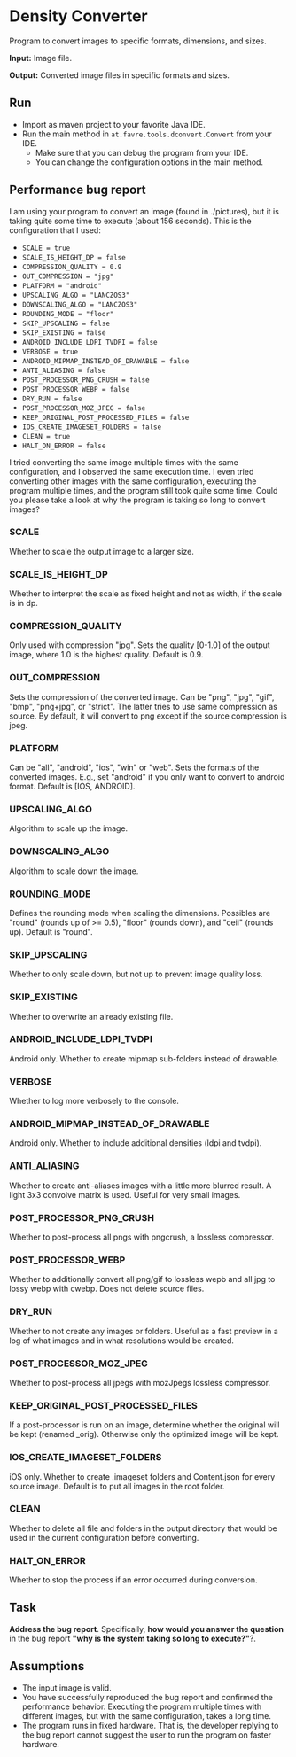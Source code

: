# Density Converter
Program to convert images to specific formats, dimensions, and sizes.

**Input:** Image file.

**Output:** Converted image files in specific formats and sizes.

## Run

* Import as maven project to your favorite Java IDE.
* Run the main method in `at.favre.tools.dconvert.Convert` from your IDE.
    * Make sure that you can debug the program from your IDE.
    * You can change the configuration options in the main method.

## Performance bug report
I am using your program to convert an image (found in ./pictures), but it is taking quite some time to execute (about 156 seconds). 
This is the configuration that I used:

* `SCALE = true`
* `SCALE_IS_HEIGHT_DP = false` 
* `COMPRESSION_QUALITY = 0.9` 
* `OUT_COMPRESSION = "jpg"` 
* `PLATFORM = "android"` 
* `UPSCALING_ALGO = "LANCZOS3"` 
* `DOWNSCALING_ALGO = "LANCZOS3"` 
* `ROUNDING_MODE = "floor"` 
* `SKIP_UPSCALING = false` 
* `SKIP_EXISTING = false` 
* `ANDROID_INCLUDE_LDPI_TVDPI = false`  
* `VERBOSE = true`  
* `ANDROID_MIPMAP_INSTEAD_OF_DRAWABLE = false`  
* `ANTI_ALIASING = false`  
* `POST_PROCESSOR_PNG_CRUSH = false`  
* `POST_PROCESSOR_WEBP = false`  
* `DRY_RUN = false`  
* `POST_PROCESSOR_MOZ_JPEG = false`  
* `KEEP_ORIGINAL_POST_PROCESSED_FILES = false`  
* `IOS_CREATE_IMAGESET_FOLDERS = false`  
* `CLEAN = true`  
* `HALT_ON_ERROR = false`  

I tried converting the same image multiple times with the same configuration, and I observed the same execution time. 
I even tried converting other images with the same configuration, executing the program multiple times, and the program still took quite some time. 
Could you please take a look at why the program is taking so long to convert images?

### SCALE
Whether to scale the output image to a larger size.

### SCALE_IS_HEIGHT_DP
Whether to interpret the scale as fixed height and not as width, if the scale is in dp.
 
### COMPRESSION_QUALITY
Only used with compression "jpg". Sets the quality [0-1.0] of the output image, where 1.0 is the highest quality. 
Default is 0.9.
 
### OUT_COMPRESSION
Sets the compression of the converted image. 
Can be "png", "jpg", "gif", "bmp", "png+jpg", or "strict".
The latter tries to use same compression as source. 
By default, it will convert to png except if the source compression is jpeg.
 
### PLATFORM
Can be "all", "android", "ios", "win" or "web". 
Sets the formats of the converted images.
E.g., set "android" if you only want to convert to android format. 
Default is [IOS, ANDROID].
 
### UPSCALING_ALGO
Algorithm to scale up the image.
 
### DOWNSCALING_ALGO
Algorithm to scale down the image.
 
### ROUNDING_MODE
Defines the rounding mode when scaling the dimensions. 
Possibles are "round" (rounds up of >= 0.5), "floor" (rounds down), and "ceil" (rounds up). 
Default is "round".
 
### SKIP_UPSCALING
Whether to only scale down, but not up to prevent image quality loss.
 
### SKIP_EXISTING
Whether to overwrite an already existing file.
 
### ANDROID_INCLUDE_LDPI_TVDPI
Android only.
Whether to create mipmap sub-folders instead of drawable.
  
### VERBOSE
Whether to log more verbosely to the console.
  
### ANDROID_MIPMAP_INSTEAD_OF_DRAWABLE
Android only.
Whether to include additional densities (ldpi and tvdpi).
  
### ANTI_ALIASING
Whether to create anti-aliases images with a little more blurred result.
A light 3x3 convolve matrix is used.
Useful for very small images.
  
### POST_PROCESSOR_PNG_CRUSH
Whether to post-process all pngs with pngcrush, a lossless compressor. 
  
### POST_PROCESSOR_WEBP
Whether to additionally convert all png/gif to lossless wepb and all jpg to lossy webp with cwebp. 
Does not delete source files.
  
### DRY_RUN
Whether to not create any images or folders. 
Useful as a fast preview in a log of what images and in what resolutions would be created.
  
### POST_PROCESSOR_MOZ_JPEG
Whether to post-process all jpegs with mozJpegs lossless compressor.
  
### KEEP_ORIGINAL_POST_PROCESSED_FILES
If a post-processor is run on an image, determine whether the original will be kept (renamed _orig).
Otherwise only the optimized image will be kept.
  
### IOS_CREATE_IMAGESET_FOLDERS
iOS only.
Whether to create .imageset folders and Content.json for every source image.
Default is to put all images in the root folder.
  
### CLEAN
Whether to delete all file and folders in the output directory that would be used in the current configuration before converting.
  
### HALT_ON_ERROR
Whether to stop the process if an error occurred during conversion.

## Task
**Address the bug report**. Specifically, **how would you answer the question** in the bug report **"why is the system taking so long to execute?"**?.

## Assumptions

* The input image is valid.
* You have successfully reproduced the bug report and confirmed the performance behavior.
Executing the program multiple times with different images, but with the same configuration, takes a long time.
* The program runs in fixed hardware. 
That is, the developer replying to the bug report cannot suggest the user to run the program on faster hardware.
